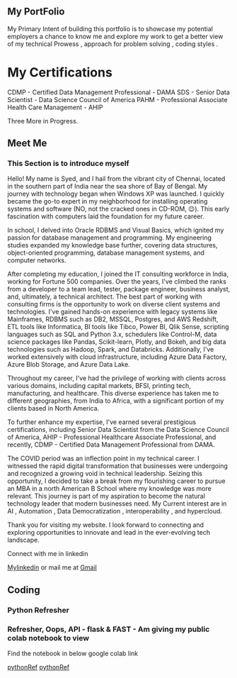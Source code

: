 ## My PortFolio

My Primary Intent of building this portfolio is to showcase my potential employers a chance to know me and explore my work to get a better view of my technical Prowess , approach for problem solving , coding styles .

# My Certifications
CDMP - Certified Data Management Professional - DAMA
SDS - Senior Data Scientist - Data Science Council of America
PAHM - Professional Associate Health Care Management - AHIP

Three More in Progress.

## Meet Me
### This Section is to introduce myself


Hello! My name is Syed, and I hail from the vibrant city of Chennai, located in the southern part of India near the sea shore of Bay of Bengal. My journey with technology began when Windows XP was launched. I quickly became the go-to expert in my neighborhood for installing operating systems and software (NO, not the cracked ones in CD-ROM, 😉). This early fascination with computers laid the foundation for my future career.

In school, I delved into Oracle RDBMS and Visual Basics, which ignited my passion for database management and programming. My engineering studies expanded my knowledge base further, covering data structures, object-oriented programming, database management systems, and computer networks.

After completing my education, I joined the IT consulting workforce in India, working for Fortune 500 companies. Over the years, I've climbed the ranks from a developer to a team lead, tester, package engineer, business analyst, and, ultimately, a technical architect. The best part of working with consulting firms is the opportunity to work on diverse client systems and technologies. I've gained hands-on experience with legacy systems like Mainframes, RDBMS such as DB2, MSSQL, Postgres, and AWS Redshift, ETL tools like Informatica, BI tools like Tibco, Power BI, Qlik Sense, scripting languages such as SQL and Python 3.x, schedulers like Control-M, data science packages like Pandas, Scikit-learn, Plotly, and Bokeh, and big data technologies such as Hadoop, Spark, and Databricks. Additionally, I've worked extensively with cloud infrastructure, including Azure Data Factory, Azure Blob Storage, and Azure Data Lake.

Throughout my career, I've had the privilege of working with clients across various domains, including capital markets, BFSI, printing tech, manufacturing, and healthcare. This diverse experience has taken me to different geographies, from India to Africa, with a significant portion of my clients based in North America.

To further enhance my expertise, I've earned several prestigious certifications, including Senior Data Scientist from the Data Science Council of America, AHIP - Professional Healthcare Associate Professional, and recently, CDMP - Certified Data Management Professional from DAMA.

The COVID period was an inflection point in my technical career. I witnessed the rapid digital transformation that businesses were undergoing and recognized a growing void in technical leadership. Seizing this opportunity, I decided to take a break from my flourishing career to pursue an MBA in a north American B School where my knowledge was more relevant. This journey is part of my aspiration to become the natural technology leader that modern businesses need. My Current interest are in AI , Automation , Data Democratization , interoperability , and hypercloud.

Thank you for visiting my website. I look forward to connecting and exploring opportunities to innovate and lead in the ever-evolving tech landscape.

Connect with me in linkedin 

[Mylinkedin](https://www.linkedin.com/in/syed-asif-ahmed-86709369/)
or
mail me at [Gmail](syedasif.responds@gmail.com)

## Coding
### Python Refresher
### Refresher, Oops, API - flask & FAST - Am giving my public colab notebook to view 

Find the notebook in below google colab link 

[pythonRef](https://colab.research.google.com/drive/1PgxHPh_QJkoJPqD5a8PBJTh_rILOuNWA?usp=sharing)
[pythonRef](https://colab.research.google.com/drive/1PgxHPh_QJkoJPqD5a8PBJTh_rILOuNWA#offline=true&sandboxMode=true)
